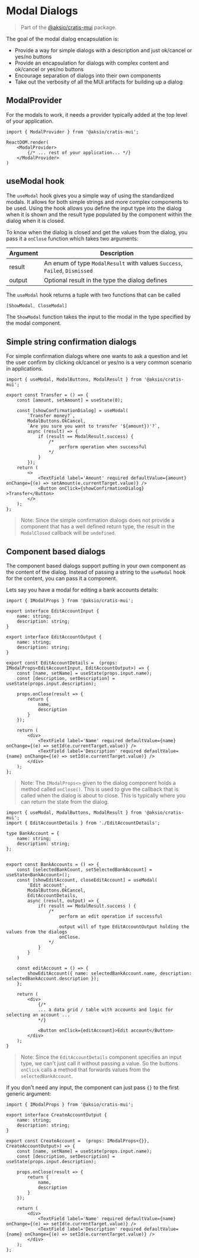 # Modal Dialogs

> Part of the [@aksio/cratis-mui](https://www.npmjs.com/package/@aksio/cratis-mui) package.

The goal of the modal dialog encapsulation is:

- Provide a way for simple dialogs with a description and just ok/cancel or yes/no buttons
- Provide an encapsulation for dialogs with complex content and ok/cancel or yes/no buttons
- Encourage separation of dialogs into their own components
- Take out the verbosity of all the MUI artifacts for building up a dialog

## ModalProvider

For the modals to work, it needs a provider typically added at the top level of your application.

```tsx
import { ModalProvider } from '@aksio/cratis-mui';

ReactDOM.render(
    <ModalProvider>
        {/* ... rest of your application... */}
    </ModalProvider>
)
```

## useModal hook

The `useModal` hook gives you a simple way of using the standardized modals.
It allows for both simple strings and more complex components to be used.
Using the hook allows you define the input type into the dialog when it is shown and
the result type populated by the component within the dialog when it is closed.

To know when the dialog is closed and get the values from the dialog, you pass it
a `onClose` function which takes two arguments:

| Argument | Description |
| -------- | ----------- |
| result | An enum of type `ModalResult` with values `Success`, `Failed`, `Dismissed`|
| output | Optional result in the type the dialog defines |

The `useModal` hook returns a tuple with two functions that can be called

```ts
[ShowModal, CloseModal]
```

The `ShowModal` function takes the input to the modal in the type specified by the modal
component.

## Simple string confirmation dialogs

For simple confirmation dialogs where one wants to ask a question and let the user confirm
by clicking ok/cancel or yes/no is a very common scenario in applications.

```tsx
import { useModal, ModalButtons, ModalResult } from '@aksio/cratis-mui';

export const Transfer = () => {
    const [amount, setAmount] = useState(0);

    const [showConfirmationDialog] = useModal(
        `Transfer money?`,
        ModalButtons.OkCancel,
        `Are you sure you want to transfer '${amount})'?`,
        async (result) => {
            if (result == ModalResult.success) {
                /*
                    perform operation when successful
                */
            }
        });
    return (
        <>
            <TextField label='Amount' required defaultValue={amount} onChange={(e) => setAmount(e.currentTarget.value)} />
            <Button onClick={showConfirmationDialog} >Transfer</Button>
        </>
    );
};
```

> Note: Since the simple confirmation dialogs does not provide a component that has a well
> defined return type, the result in the `ModalClosed` callback will be `undefined`.

## Component based dialogs

The component based dialogs support putting in your own component as the content of the dialog.
Instead of passing a string to the `useModal` hook for the content, you can pass it a component.

Lets say you have a modal for editing a bank accounts details:

```tsx
import { IModalProps } from '@aksio/cratis-mui';

export interface EditAccountInput {
    name: string;
    description: string;
}

export interface EditAccountOutput {
    name: string;
    description: string;
}

export const EditAccountDetails =  (props: IModalProps<EditAccountInput, EditAccountOutput>) => {
    const [name, setName] = useState(props.input.name);
    const [description, setDescription] = useState(props.input.description);

    props.onClose(result => {
        return {
            name,
            description
        }
    });

    return (
        <div>
            <TextField label='Name' required defaultValue={name} onChange={(e) => setId(e.currentTarget.value)} />
            <TextField label='Description' required defaultValue={name} onChange={(e) => setId(e.currentTarget.value)} />
        </div>
    );
};
```

> Note: The `IModalProps<>` given to the dialog component holds a method called `onClose()`. This is used
> to give the callback that is called when the dialog is about to close. This is typically where you can
> return the state from the dialog.

```tsx
import { useModal, ModalButtons, ModalResult } from '@aksio/cratis-mui';
import { EditAccountDetails } from './EditAccountDetails';

type BankAccount = {
    name: string;
    description: string;
};


export const BankAccounts = () => {
    const [selectedBankCount, setSelectedBankAccount] = useState<BankAccount>();
    const [showEditAccount, closeEditAccount] = useModal(
        'Edit account',
        ModalButtons.OkCancel,
        EditAccountDetails,
        async (result, output) => {
            if( result == ModalResult.success ) {
                /*
                    perform an edit operation if successful

                    output will of type EditAccountOutput holding the values from the dialogs
                    onClose.
                */
            }
        }
    )

    const editAccount = () => {
        showEditAccount({ name: selectedBankAccount.name, description: selectedBankAccount.description });
    };

    return (
        <div>
            {/*
            ... a data grid / table with accounts and logic for selecting an account ...
            */}

            <Button onClick={editAccount}>Edit account</Button>
        </div>
    );
}
```

> Note: Since the `EditAccountDetails` component specifies an input type, we can't just call it without
> passing a value. So the buttons `onClick` calls a method that forwards values from the `selectedBankAccount`.

If you don't need any input, the component can just pass `{}` to the first generic argument:

```tsx
import { IModalProps } from '@aksio/cratis-mui';

export interface CreateAccountOutput {
    name: string;
    description: string;
}

export const CreateAccount =  (props: IModalProps<{}}, CreateAccountOutput>) => {
    const [name, setName] = useState(props.input.name);
    const [description, setDescription] = useState(props.input.description);

    props.onClose(result => {
        return {
            name,
            description
        }
    });

    return (
        <div>
            <TextField label='Name' required defaultValue={name} onChange={(e) => setId(e.currentTarget.value)} />
            <TextField label='Description' required defaultValue={name} onChange={(e) => setId(e.currentTarget.value)} />
        </div>
    );
};
```
